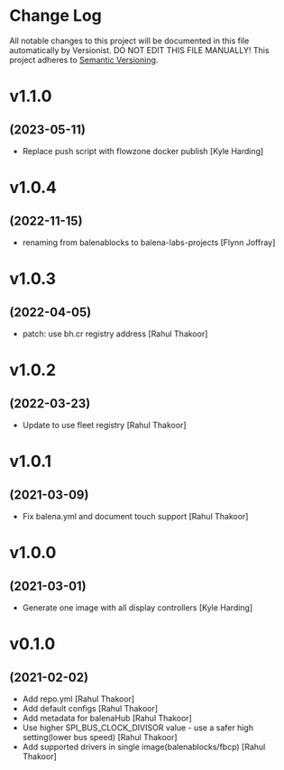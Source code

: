 # Change Log

All notable changes to this project will be documented in this file
automatically by Versionist. DO NOT EDIT THIS FILE MANUALLY!
This project adheres to [Semantic Versioning](http://semver.org/).

# v1.1.0
## (2023-05-11)

* Replace push script with flowzone docker publish [Kyle Harding]

# v1.0.4
## (2022-11-15)

* renaming from balenablocks to balena-labs-projects [Flynn Joffray]

# v1.0.3
## (2022-04-05)

* patch: use bh.cr registry address [Rahul Thakoor]

# v1.0.2
## (2022-03-23)

* Update to use fleet registry [Rahul Thakoor]

# v1.0.1
## (2021-03-09)

* Fix balena.yml and document touch support [Rahul Thakoor]

# v1.0.0
## (2021-03-01)

* Generate one image with all display controllers [Kyle Harding]

# v0.1.0
## (2021-02-02)

* Add repo.yml [Rahul Thakoor]
* Add default configs [Rahul Thakoor]
* Add metadata for balenaHub [Rahul Thakoor]
* Use higher SPI_BUS_CLOCK_DIVISOR value - use a safer high setting(lower bus speed) [Rahul Thakoor]
* Add supported drivers in single image(balenablocks/fbcp) [Rahul Thakoor]
